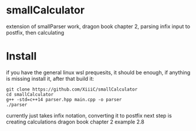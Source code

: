 # smallCalculator
extension of smallParser work, dragon book chapter 2, parsing infix input to postfix, then calculating

# Install
if you have the general linux wsl prequesits, it should be enough,
if anything is missing install it, 
after that build it:
```
git clone https://github.com/XiiiC/smallCalculator
cd smallCalculator
g++ -std=c++14 parser.hpp main.cpp -o parser
./parser
```
currently just takes infix notation, converting it to postfix
next step is creating calculations
dragon book chapter 2 example 2.8
